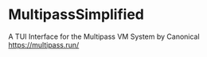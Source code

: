 # MultipassSimplified
A TUI Interface for the Multipass VM System by Canonical https://multipass.run/
